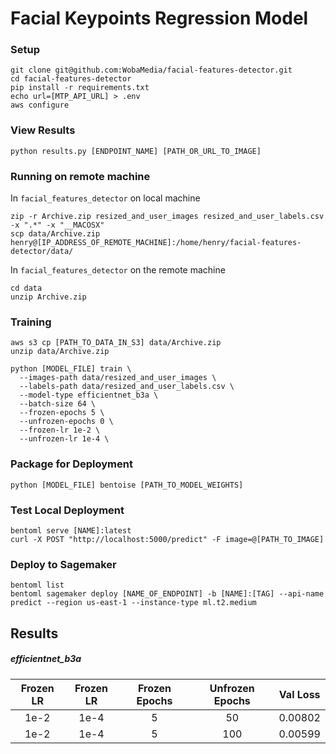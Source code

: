 # Facial Keypoints Regression Model

### Setup

```
git clone git@github.com:WobaMedia/facial-features-detector.git
cd facial-features-detector
pip install -r requirements.txt
echo url=[MTP_API_URL] > .env
aws configure
```

### View Results

```
python results.py [ENDPOINT_NAME] [PATH_OR_URL_TO_IMAGE]
```

### Running on remote machine

In `facial_features_detector` on local machine

```
zip -r Archive.zip resized_and_user_images resized_and_user_labels.csv -x ".*" -x "__MACOSX"
scp data/Archive.zip henry@[IP_ADDRESS_OF_REMOTE_MACHINE]:/home/henry/facial-features-detector/data/
```

In `facial_features_detector` on the remote machine

```
cd data
unzip Archive.zip
```

### Training

```
aws s3 cp [PATH_TO_DATA_IN_S3] data/Archive.zip
unzip data/Archive.zip

python [MODEL_FILE] train \
  --images-path data/resized_and_user_images \
  --labels-path data/resized_and_user_labels.csv \
  --model-type efficientnet_b3a \
  --batch-size 64 \
  --frozen-epochs 5 \
  --unfrozen-epochs 0 \
  --frozen-lr 1e-2 \
  --unfrozen-lr 1e-4 \
```

### Package for Deployment

```
python [MODEL_FILE] bentoise [PATH_TO_MODEL_WEIGHTS]
```

### Test Local Deployment

```
bentoml serve [NAME]:latest
curl -X POST "http://localhost:5000/predict" -F image=@[PATH_TO_IMAGE]
```

### Deploy to Sagemaker

```
bentoml list
bentoml sagemaker deploy [NAME_OF_ENDPOINT] -b [NAME]:[TAG] --api-name predict --region us-east-1 --instance-type ml.t2.medium
```

## Results

##### efficientnet_b3a

| Frozen LR | Frozen LR | Frozen Epochs | Unfrozen Epochs | Val Loss |
| :-------: | :-------: | :-----------: | :-------------: | :------: |
|   1e-2    |   1e-4    |       5       |       50        | 0.00802  |
|   1e-2    |   1e-4    |       5       |       100       | 0.00599  |